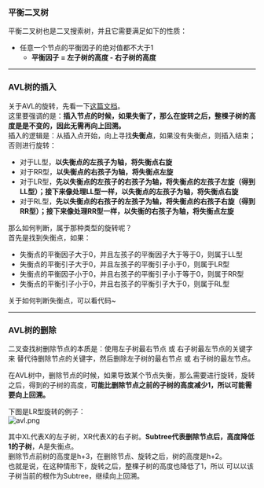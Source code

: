 ### 平衡二叉树  

平衡二叉树也是二叉搜索树，并且它需要满足如下的性质：

* 任意一个节点的平衡因子的绝对值都不大于1
    * <strong>平衡因子 = 左子树的高度 - 右子树的高度</strong>  

---

### AVL树的插入  

 关于AVL的旋转，先看一下[这篇文档](http://www.cnblogs.com/wangjzh/p/4695790.html)。  
这里要强调的是：<strong>插入节点的时候，如果失衡了，那么在旋转之后，整棵子树的高度是是不变的，因此无需再向上回溯。</strong>  
插入的逻辑是：从插入点开始，向上寻找<strong>失衡点</strong>，如果没有失衡点，则插入结束；否则进行旋转：  

* 对于LL型，<strong>以失衡点的左孩子为轴，将失衡点右旋</strong>
* 对于RR型，<strong>以失衡点的右孩子为轴，将失衡点左旋</strong>
* 对于LR型，<strong>先以失衡点的左孩子的右孩子为轴，将失衡点的左孩子左旋（得到LL型）；接下来像处理LL型一样，以失衡点的左孩子为轴，将失衡点右旋</strong>
* 对于RL型，<strong>先以失衡点的右孩子的左孩子为轴，将失衡点的右孩子右旋（得到RR型）；接下来像处理RR型一样，以失衡的右孩子为轴，将失衡点左旋</strong>

那么如何判断，属于那种类型的旋转呢？  
首先是找到失衡点，如果：  

* 失衡点的平衡因子大于0，并且左孩子的平衡因子大于等于0，则属于LL型
* 失衡点的平衡引子大于0，并且左孩子的平衡引子小于0，则属于LR型
* 失衡点的平衡因子小于0，并且右孩子的平衡引子小于等于0，则属于RR型
* 失衡点的平衡引子小于0，并且右孩子的平衡引子大于0，则属于RL型

关于如何判断失衡点，可以看代码~

---

### AVL树的删除  

二叉查找树删除节点的本质是：使用左子树最右节点 或 右子树最左节点的关键字 来 替代待删除节点的关键字，然后删除左子树的最右节点 或 右子树的最左节点。  

在AVL树中，删除节点的时候，如果导致某个节点失衡，那么需要进行旋转，旋转之后，得到的子树的高度，<strong>可能比删除节点之前的子树的高度减少1，所以可能需要向上回溯。</strong>  

下图是LR型旋转的例子：  
![avl.png](http://timd.cn/content/images/pictures/avl.png)  

其中XL代表X的左子树，XR代表X的右子树。<strong>Subtree代表删除节点后，高度降低1的子树</strong>，A是失衡点。  
删除节点前树的高度是h+3，在删除节点、旋转之后，树的高度是h+2。  
也就是说，在这种情形下，旋转之后，整棵子树的高度也降低了1，所以 可以以该子树当前的根作为Subtree，继续向上回溯。  
